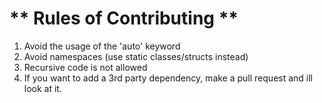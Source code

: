 # ** Rules of Contributing **

1. Avoid the usage of the 'auto' keyword
2. Avoid namespaces (use static classes/structs instead)
3. Recursive code is not allowed
4. If you want to add a 3rd party dependency, make a pull request and ill look at it.